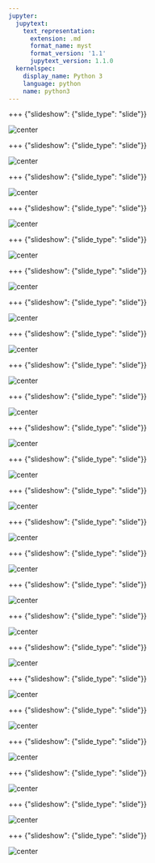 ```yaml
---
jupyter:
  jupytext:
    text_representation:
      extension: .md
      format_name: myst
      format_version: '1.1'
      jupytext_version: 1.1.0
  kernelspec:
    display_name: Python 3
    language: python
    name: python3
---
```


+++ {"slideshow": {"slide_type": "slide"}}

![center](https://github.com/fawazsiddiqi/EnhanceComm/blob/master/images/slide_images/Slide1.png?raw=true)

+++ {"slideshow": {"slide_type": "slide"}}

![center](https://github.com/fawazsiddiqi/EnhanceComm/blob/master/images/slide_images/Slide2.png?raw=true)

+++ {"slideshow": {"slide_type": "slide"}}

![center](https://github.com/fawazsiddiqi/EnhanceComm/blob/master/images/slide_images/Slide3.png?raw=true)

+++ {"slideshow": {"slide_type": "slide"}}

![center](https://github.com/fawazsiddiqi/EnhanceComm/blob/master/images/slide_images/Slide4.png?raw=true)

+++ {"slideshow": {"slide_type": "slide"}}

![center](https://github.com/fawazsiddiqi/EnhanceComm/blob/master/images/slide_images/Slide5.png?raw=true)

+++ {"slideshow": {"slide_type": "slide"}}

![center](https://github.com/fawazsiddiqi/EnhanceComm/blob/master/images/slide_images/Slide6.png?raw=true)

+++ {"slideshow": {"slide_type": "slide"}}

![center](https://github.com/fawazsiddiqi/EnhanceComm/blob/master/images/slide_images/Slide7.png?raw=true)

+++ {"slideshow": {"slide_type": "slide"}}

![center](https://github.com/fawazsiddiqi/EnhanceComm/blob/master/images/slide_images/Slide8.png?raw=true)

+++ {"slideshow": {"slide_type": "slide"}}

![center](https://github.com/fawazsiddiqi/EnhanceComm/blob/master/images/slide_images/Slide9.png?raw=true)

+++ {"slideshow": {"slide_type": "slide"}}

![center](https://github.com/fawazsiddiqi/EnhanceComm/blob/master/images/slide_images/Slide10.png?raw=true)

+++ {"slideshow": {"slide_type": "slide"}}

![center](https://github.com/fawazsiddiqi/EnhanceComm/blob/master/images/slide_images/Slide11.png?raw=true)

+++ {"slideshow": {"slide_type": "slide"}}

![center](https://github.com/fawazsiddiqi/EnhanceComm/blob/master/images/slide_images/Slide12.png?raw=true)

+++ {"slideshow": {"slide_type": "slide"}}

![center](https://github.com/fawazsiddiqi/EnhanceComm/blob/master/images/slide_images/Slide13.png?raw=true)

+++ {"slideshow": {"slide_type": "slide"}}

![center](https://github.com/fawazsiddiqi/EnhanceComm/blob/master/images/slide_images/Slide14.png?raw=true)

+++ {"slideshow": {"slide_type": "slide"}}

![center](https://github.com/fawazsiddiqi/EnhanceComm/blob/master/images/slide_images/Slide15.png?raw=true)

+++ {"slideshow": {"slide_type": "slide"}}

![center](https://github.com/fawazsiddiqi/EnhanceComm/blob/master/images/slide_images/Slide16.png?raw=true)

+++ {"slideshow": {"slide_type": "slide"}}

![center](https://github.com/fawazsiddiqi/EnhanceComm/blob/master/images/slide_images/Slide17.png?raw=true)

+++ {"slideshow": {"slide_type": "slide"}}

![center](https://github.com/fawazsiddiqi/EnhanceComm/blob/master/images/slide_images/Slide18.png?raw=true)

+++ {"slideshow": {"slide_type": "slide"}}

![center](https://github.com/fawazsiddiqi/EnhanceComm/blob/master/images/slide_images/Slide19.png?raw=true)

+++ {"slideshow": {"slide_type": "slide"}}

![center](https://github.com/fawazsiddiqi/EnhanceComm/blob/master/images/slide_images/Slide20.png?raw=true)

+++ {"slideshow": {"slide_type": "slide"}}

![center](https://github.com/fawazsiddiqi/EnhanceComm/blob/master/images/slide_images/Slide21.png?raw=true)

+++ {"slideshow": {"slide_type": "slide"}}

![center](https://github.com/fawazsiddiqi/EnhanceComm/blob/master/images/slide_images/Slide22.png?raw=true)

+++ {"slideshow": {"slide_type": "slide"}}

![center](https://github.com/fawazsiddiqi/EnhanceComm/blob/master/images/slide_images/Slide23.png?raw=true)

+++ {"slideshow": {"slide_type": "slide"}}

![center](https://github.com/fawazsiddiqi/EnhanceComm/blob/master/images/slide_images/Slide24.png?raw=true)
